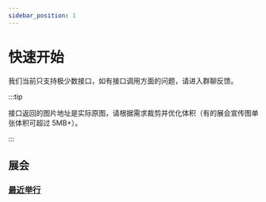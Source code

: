 ```yaml
---
sidebar_position: 1
---
```


# 快速开始

我们当前只支持极少数接口，如有接口调用方面的问题，请进入群聊反馈。

:::tip

接口返回的图片地址是实际原图，请根据需求裁剪并优化体积（有的展会宣传图单张体积可超过 5MB+）。

:::

## 展会

### [最近举行](/docs/api/event/recent)
